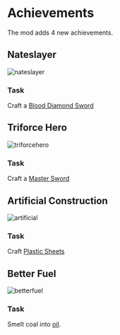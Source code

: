 # Achievements

The mod adds 4 new achievements.

## Nateslayer

![nateslayer](https://t.gyazo.com/teams/chew/3c294b7117c0d68da5f0692fc190f14c.png)

### Task

Craft a [Blood Diamond Sword](https://teamcstudios.github.io/CStudiosMod/wiki/blooddiamondsword)

## Triforce Hero

![triforcehero](https://t.gyazo.com/teams/chew/21c18554f5ac5036d686ac6821cb55cf.png)

### Task

Craft a [Master Sword](https://teamcstudios.github.io/CStudiosMod/wiki/mastersword)

## Artificial Construction

![artificial](https://t.gyazo.com/teams/chew/27a5c4763f473824c3aa6ef648cadace.png)

### Task

Craft [Plastic Sheets](https://teamcstudios.github.io/CStudiosMod/wiki/plasticsheet)

## Better Fuel

![betterfuel](https://t.gyazo.com/teams/chew/6c02aa4c21687077a1fe97d433a1f990.png)

### Task

Smelt coal into [oil](https://teamcstudios.github.io/CStudiosMod/wiki/oil).

